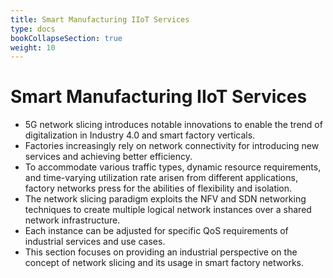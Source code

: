 ```yaml
---
title: Smart Manufacturing IIoT Services
type: docs
bookCollapseSection: true
weight: 10
---
```


# Smart Manufacturing IIoT Services

- 5G network slicing introduces notable innovations to enable the trend of digitalization in Industry 4.0 and smart factory verticals.
- Factories increasingly rely on network connectivity for introducing new services and achieving better efficiency.
- To accommodate various traffic types, dynamic resource requirements, and time-varying utilization rate arisen from different applications, factory networks press for the abilities of flexibility and isolation.
- The network slicing paradigm exploits the NFV and SDN networking techniques to create multiple logical network instances over a shared network infrastructure.
- Each instance can be adjusted for specific QoS requirements of industrial services and use cases.
- This section focuses on providing an industrial perspective on the concept of network slicing and its usage in smart factory networks.
